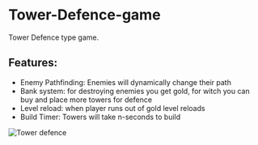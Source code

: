 # Tower-Defence-game
Tower Defence type game.


## Features:
- Enemy Pathfinding: Enemies will dynamically change their path
- Bank system: for destroying enemies you get gold, for witch you can buy and place more towers for defence  
- Level reload: when player runs out of gold level reloads 
- Build Timer: Towers will take n-seconds to build

![Tower defence](https://user-images.githubusercontent.com/106979924/224984160-d16d3db1-2b1f-4670-b4cd-0e7883280d1f.png)
